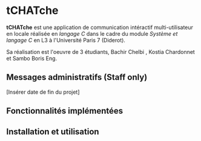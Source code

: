 # tCHATche

**tCHATche** est une application de communication intéractif multi-utilisateur en locale réalisée en *langage C* dans le cadre du module *Système et langage C* en L3 à l'Université Paris 7 (Diderot).

Sa réalisation est l'oeuvre de 3 étudiants, Bachir Chelbi , Kostia Chardonnet et Sambo Boris Eng.

## Messages administratifs (Staff only)

[Insérer date de fin du projet]

## Fonctionnalités implémentées

## Installation et utilisation

